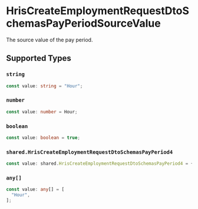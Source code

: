 # HrisCreateEmploymentRequestDtoSchemasPayPeriodSourceValue

The source value of the pay period.


## Supported Types

### `string`

```typescript
const value: string = "Hour";
```

### `number`

```typescript
const value: number = Hour;
```

### `boolean`

```typescript
const value: boolean = true;
```

### `shared.HrisCreateEmploymentRequestDtoSchemasPayPeriod4`

```typescript
const value: shared.HrisCreateEmploymentRequestDtoSchemasPayPeriod4 = {};
```

### `any[]`

```typescript
const value: any[] = [
  "Hour",
];
```

